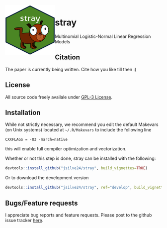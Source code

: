 <img align="left" width="160" height="160" src="inst/stray.png" />

# stray
Multinomial Logistic-Normal Linear Regression Models

## Citation ##
The paper is currently being written. Cite how you like till then :)

## License ##
All source code freely availale under [GPL-3 License](https://www.gnu.org/licenses/gpl-3.0.en.html). 

## Installation ##
While not strictly necessary, we recommend you edit the default Makevars (on Unix systems) located at `~/.R/Makevars` to include the following line
```
CXXFLAGS = -O3 -march=native
```
this will enable full compiler optimization and vectorization. 


Whether or not this step is done, stray can be installed with the following:

``` r
devtools::install_github("jsilve24/stray", build_vignettes=TRUE)
```
Or to download the development version

``` r
devtools::install_github("jsilve24/stray", ref="develop", build_vignettes=TRUE)
```


## Bugs/Feature requests ##
I appreciate bug reports and feature requests. Please post to the github issue tracker [here](https://github.com/jsilve24/stray/issues). 


